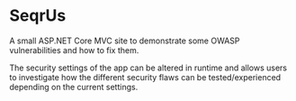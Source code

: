 # SeqrUs
A small ASP.NET Core MVC site to demonstrate some OWASP vulnerabilities and how to fix them.

The security settings of the app can be altered in runtime and allows users to investigate how the different security flaws can be tested/experienced depending on the current settings.

